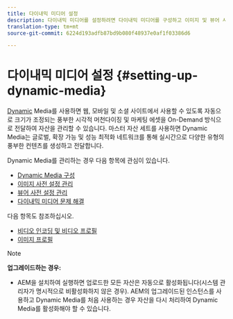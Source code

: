 ```yaml
---
title: 다이내믹 미디어 설정
description: 다이내믹 미디어를 설정하려면 다이내믹 미디어를 구성하고 이미지 및 뷰어 사전 설정을 관리해야 합니다
translation-type: tm+mt
source-git-commit: 6224d193adfb87bd9b080f48937e0af1f03386d6

---
```



# 다이내믹 미디어 설정 {#setting-up-dynamic-media}

[Dynamic](https://www.adobe.com/solutions/web-experience-management/dynamic-media.html) Media를 사용하면 웹, 모바일 및 소셜 사이트에서 사용할 수 있도록 자동으로 크기가 조정되는 풍부한 시각적 머천다이징 및 마케팅 에셋을 On-Demand 방식으로 전달하여 자산을 관리할 수 있습니다. 마스터 자산 세트를 사용하면 Dynamic Media는 글로벌, 확장 가능 및 성능 최적화 네트워크를 통해 실시간으로 다양한 유형의 풍부한 컨텐츠를 생성하고 전달합니다.

<!-- OBSOLETE UNTIL THE INTEGRATING SCENE7 TOPIC GETS A MAJOR UPDATE

>[!NOTE]
>
>This documentation describes Dynamic Media capabilites, which are integrated directly into AEM. If you are using Dynamic Media Classic (previously called Scene7) integrated into AEM, see [Dynamic Media Classic integration documentation](/help/sites-cloud/administering/integrating-scene7.md).
>
>See [Dual Use Scenario](/help/sites-cloud/administering/integrating-scene7.md#dual-use-scenario) for times when you may want to use AEM integrated with Dynamic Media Classic along with Dynamic Media.

-->

Dynamic Media를 관리하는 경우 다음 항목에 관심이 있습니다.

* [Dynamic Media 구성](config-dm.md)
* [이미지 사전 설정 관리](managing-image-presets.md)
* [뷰어 사전 설정 관리](managing-viewer-presets.md)
* [다이내믹 미디어 문제 해결](troubleshoot-dm.md)

다음 항목도 참조하십시오.

* [비디오 인코딩 및 비디오 프로필](video-profiles.md)
* [이미지 프로필](image-profiles.md)

>[!NOTE]
>
>**업그레이드하는 경우:**
>
>* AEM을 설치하여 실행하면 업로드한 모든 자산은 자동으로 활성화됩니다(시스템 관리자가 명시적으로 비활성화하지 않은 경우). AEM의 업그레이드된 인스턴스를 사용하고 Dynamic Media를 처음 사용하는 경우 자산을 다시 처리하여 Dynamic Media를 활성화해야 할 수 있습니다.